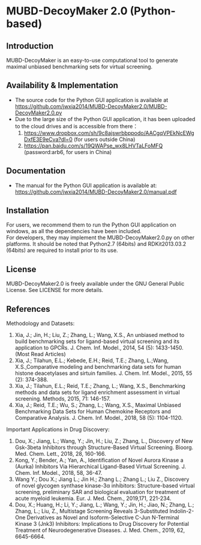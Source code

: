 # MUBD-DecoyMaker 2.0 (Python-based)

Introduction
-----------------------------------

MUBD-DecoyMaker is an easy-to-use computational tool to generate maximal unbiased benchmarking sets for virtual screening.


Availability & Implementation
-----------------------------------

* The source code for the Python GUI application is available at https://github.com/jwxia2014/MUBD-DecoyMaker2.0/MUBD-DecoyMaker2.0.py
* Due to the large size of the Python GUI application, it has been uploaded to the cloud drives and is accessible from there：
  1) https://www.dropbox.com/sh/9c8ajswrbbppodo/AACgqVPEkNcEWgDxfE3E9eCva?dl=0 (for users outside China)
  2) https://pan.baidu.com/s/19QWAPse_wx8LHVTaLFoMFQ  (password:arb6, for users in China)


Documentation
-----------------------------------

* The manual for the Python GUI application is available at: https://github.com/jwxia2014/MUBD-DecoyMaker2.0/manual.pdf


Installation
-----------------------------------

For users, we recommend them to run the Python GUI application on windows, as all the dependencies have been included.  
For developers, they may implement the MUBD-DecoyMaker2.0.py on other platforms. It should be noted that Python2.7 (64bits) and RDKit2013.03.2 (64bits) are required to install prior to its use. 


License
-----------------------------------

MUBD-DecoyMaker2.0 is freely available under the GNU General Public License. See LICENSE
for more details.

References
-----------------------------------
Methodology and Datasets:
1. Xia, J.; Jin, H.; Liu, Z.; Zhang, L.; Wang, X.S., An unbiased method to build benchmarking sets for ligand-based virtual screening and its application to GPCRs. J. Chem. Inf. Model., 2014, 54 (5): 1433-1450. (Most Read Articles) 
2. Xia, J.; Tilahun, E.L.; Kebede, E.H.; Reid, T.E.; Zhang, L.;Wang, X.S.,Comparative modeling and benchmarking data sets for human histone deacetylases and sirtuin families. J. Chem. Inf. Model., 2015, 55 (2): 374-388. 
3. Xia, J.; Tilahun, E.L.; Reid, T.E.; Zhang, L.; Wang, X.S., Benchmarking methods and data sets for ligand enrichment assessment in virtual screening. Methods, 2015, 71: 146-157.
3. Xia, J.; Reid, T.E.; Wu, S.; Zhang, L.; Wang, X.S., Maximal Unbiased Benchmarking Data Sets for Human Chemokine Receptors and Comparative Analysis. J. Chem. Inf. Model., 2018, 58 (5): 1104-1120.

Important Applications in Drug Discovery:
1. Dou, X.; Jiang, L.; Wang, Y.; Jin, H.; Liu, Z.; Zhang, L., Discovery of New Gsk-3beta Inhibitors through Structure-Based Virtual Screening. Bioorg. Med. Chem. Lett., 2018, 28, 160-166.
2. Kong, Y.; Bender, A.; Yan, A., Identification of Novel Aurora Kinase a (Aurka) Inhibitors Via Hierarchical Ligand-Based Virtual Screening. J. Chem. Inf. Model., 2018, 58, 36-47.
3. Wang Y.; Dou X.; Jiang L.; Jin H.; Zhang L.; Zhang L.; Liu Z., Discovery of novel glycogen synthase kinase-3α inhibitors: Structure-based virtual screening, preliminary SAR and biological evaluation for treatment of acute myeloid leukemia. Eur. J. Med. Chem., 2019,171, 221-234.
4. Dou, X.; Huang, H.; Li, Y.; Jiang, L.; Wang, Y.; Jin, H.; Jiao, N.; Zhang, L.; Zhang, L.; Liu, Z., Multistage Screening Reveals 3-Substituted Indolin-2-One Derivatives as Novel and Isoform-Selective C-Jun N-Terminal Kinase 3 (Jnk3) Inhibitors: Implications to Drug Discovery for Potential Treatment of Neurodegenerative Diseases. J. Med. Chem., 2019, 62, 6645-6664.
